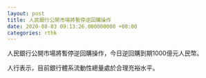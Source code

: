 ```yaml
---
layout: post
title: 人民銀行公開市場將暫停逆回購操作
date: 2020-08-03 09:13:26.000000000 +08:00
categories: rthk
---
```


人民銀行公開市場將暫停逆回購操作，今日逆回購到期1000億元人民幣。

人行表示，目前銀行體系流動性總量處於合理充裕水平。
